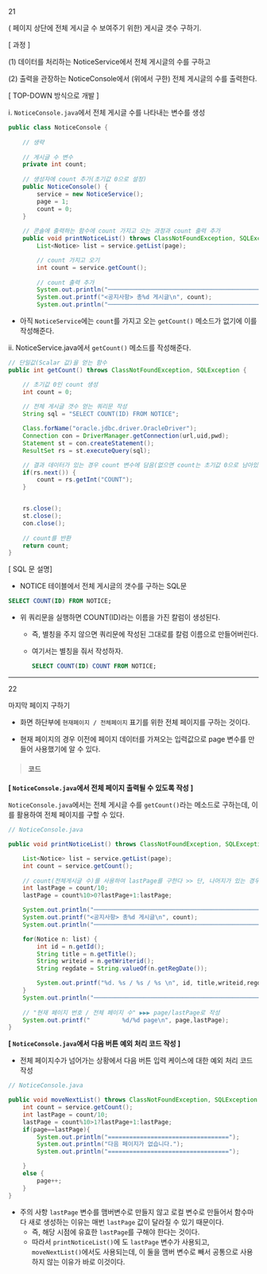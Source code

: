 21

( 페이지 상단에 전체 게시글 수 보여주기 위한) 게시글 갯수 구하기.



[ 과정 ]

(1) 데이터를 처리하는 NoticeService에서 전체 게시글의 수를 구하고

(2) 출력을 관장하는 NoticeConsole에서 (위에서 구한) 전체 게시글의 수를 출력한다.



[ TOP-DOWN 방식으로 개발 ]

ⅰ. `NoticeConsole.java`에서 전체 게시글 수를 나타내는 변수를 생성

```java
public class NoticeConsole {
	
	// 생략   
	
	// 게시글 수 변수
	private int count;
	
    // 생성자에 count 추가(초기값 0으로 설정)
	public NoticeConsole() {
		service = new NoticeService();
		page = 1;
		count = 0; 
	}
	
    // 콘솔에 출력하는 함수에 count 가지고 오는 과정과 count 출력 추가
	public void printNoticeList() throws ClassNotFoundException, SQLException {	
		List<Notice> list = service.getList(page);

        // count 가지고 오기
		int count = service.getCount();
		
		// count 출력 추가
		System.out.println("──────────────────────────────────────────────────");
		System.out.printf("<공지사항> 총%d 게시글\n", count);
		System.out.println("──────────────────────────────────────────────────");
```

* 아직 `NoticeService`에는 `count`를 가지고 오는 `getCount()` 메소드가 없기에 이를 작성해준다.

  

ⅱ. NoticeService.java에서 `getCount()` 메소드를 작성해준다. 

```java
// 단일값(Scalar 값)을 얻는 함수
public int getCount() throws ClassNotFoundException, SQLException {

    // 초기값 0인 count 생성
    int count = 0;
    
    // 전체 게시글 갯수 얻는 쿼리문 작성
    String sql = "SELECT COUNT(ID) FROM NOTICE"; 

    Class.forName("oracle.jdbc.driver.OracleDriver");
    Connection con = DriverManager.getConnection(url,uid,pwd);
    Statement st = con.createStatement();
    ResultSet rs = st.executeQuery(sql);

	// 결과 데이터가 있는 경우 count 변수에 담음(없으면 count는 초기값 0으로 남아있음)
    if(rs.next()) {
        count = rs.getInt("COUNT");
    }


    rs.close();
    st.close();
    con.close();
	
    // count를 반환
    return count;
}
```



[ SQL 문 설명]

* NOTICE 테이블에서 전체 게시글의 갯수를 구하는 SQL문

```SQL
SELECT COUNT(ID) FROM NOTICE;
```

* 위 쿼리문을 실행하면 COUNT(ID)라는 이름을 가진 칼럼이 생성된다.

  * 즉, 별칭을 주지 않으면 쿼리문에 작성된 그대로를 칼럼 이름으로 만들어버린다.

  * 여기서는 별칭을 줘서 작성하자.

    ```SQL
    SELECT COUNT(ID) COUNT FROM NOTICE;
    ```

    

---

22

마지막 페이지 구하기

* 화면 하단부에 `현재페이지 / 전체페이지`  표기를 위한 전체 페이지를 구하는 것이다.

* 현재 페이지의 경우 이전에 페이지 데이터를 가져오는 입력값으로 page 변수를 만들어 사용했기에 알 수 있다.

  

  

> #### 코드

  

**[ `NoticeConsole.java`에서 전체 페이지 출력될 수 있도록 작성 ]**

`NoticeConsole.java`에서는 전체 게시글 수를 `getCount()`라는 메소드로 구하는데, 이를 활용하여 전체 페이지를 구할 수 있다.

```java
// NoticeConsole.java

public void printNoticeList() throws ClassNotFoundException, SQLException {

    List<Notice> list = service.getList(page);
    int count = service.getCount();
    
    // count(전체게시글 수)를 사용하여 lastPage를 구한다 >> 단, 나머지가 있는 경우 +1을 해준다.
    int lastPage = count/10;
    lastPage = count%10>0?lastPage+1:lastPage;

    System.out.println("──────────────────────────────────────────────────");
    System.out.printf("<공지사항> 총%d 게시글\n", count);
    System.out.println("──────────────────────────────────────────────────");

    for(Notice n: list) {
        int id = n.getId();
        String title = n.getTitle();
        String writeid = n.getWriterid();
        String regdate = String.valueOf(n.getRegDate());

        System.out.printf("%d. %s / %s / %s \n", id, title,writeid,regdate);
    }
    System.out.println("──────────────────────────────────────────────────");
    
    // "현재 페이지 번호 / 전체 페이지 수" ▶▶▶ page/lastPage로 작성
    System.out.printf("         %d/%d page\n", page,lastPage);
}
```

  

  

 **[ `NoticeConsole.java`에서 다음 버튼 예외 처리 코드 작성 ]**

* 전체 페이지수가 넘어가는 상황에서 다음 버튼 입력 케이스에 대한 예외 처리 코드 작성

```java
// NoticeConsole.java

public void moveNextList() throws ClassNotFoundException, SQLException {
    int count = service.getCount();
    int lastPage = count/10;
    lastPage = count%10>1?lastPage+1:lastPage;
    if(page==lastPage){
        System.out.println("==================================");
        System.out.println("다음 페이지가 없습니다.");
        System.out.println("==================================");

    }
    else {
        page++;
    }
}
```

* 주의 사항 `lastPage` 변수를 맴버변수로 만들지 않고 로컬 변수로 만들어서 함수마다 새로 생성하는 이유는 매번 `lastPage` 값이 달라질 수 있기 때문이다. 
  * 즉, 해당 시점에 유효한 `lastPage`를 구해야 한다는 것이다. 
  * 따라서 `printNoticeList()`에 도 `lastPage` 변수가 사용되고, `moveNextList()`에서도 사용되는데, 이 둘을 맴버 변수로 빼서 공통으로 사용하지 않는 이유가 바로 이것이다.




